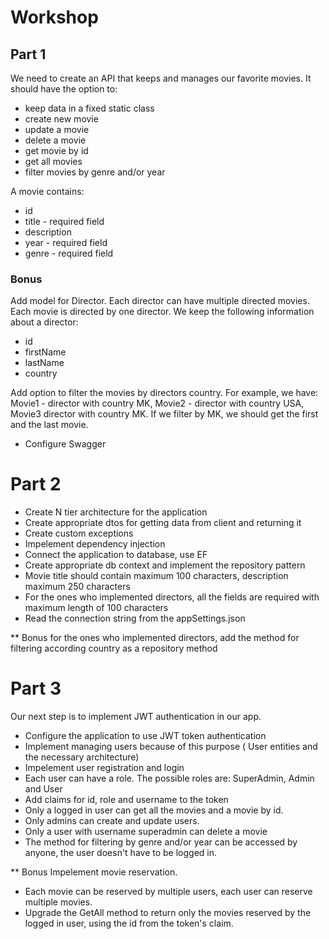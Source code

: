# Workshop 
## Part 1
We need to create an API that keeps and manages our favorite movies. It should have the option to:
* keep data in a fixed static class
* create new movie
* update a movie
* delete a movie
* get movie by id
* get all movies 
* filter movies by genre and/or year

A movie contains:
* id
* title - required field
* description
* year - required field
* genre - required field

### Bonus
Add model for Director. Each director can have multiple directed movies. Each movie is directed by one director.
We keep the following information about a director:
* id
* firstName
* lastName
* country

Add option to filter the movies by directors country. For example, we have: Movie1 - director with country MK, Movie2 - director with country USA,
Movie3 director with country MK. If we filter by MK, we should get the first and the last movie.


* Configure Swagger


# Part 2

* Create N tier architecture for the application
* Create appropriate dtos for getting data from client and returning it
* Create custom exceptions 
* Impelement dependency injection
* Connect the application to database, use EF
* Create appropriate db context and implement the repository pattern
* Movie title should contain maximum 100 characters, description maximum 250 characters
* For the ones who implemented directors, all the fields are required with maximum length of 100 characters
* Read the connection string from the appSettings.json

** Bonus for the ones who implemented directors, add the method for filtering according country as a repository method

# Part 3
Our next step is to implement JWT authentication in our app.
* Configure the application to use JWT token authentication
* Implement managing users because of this purpose ( User entities and the necessary architecture)
* Impelement user registration and login
* Each user can have a role. The possible roles are: SuperAdmin, Admin and User
* Add claims for id, role and username to the token
* Only a logged in user can get all the movies and a movie by id.
* Only admins can create and update users.
* Only a user with username superadmin can delete a movie
* The method for filtering by genre and/or year can be accessed by anyone, the user doesn't have to be logged in.

** Bonus 
Impelement movie reservation. 
* Each movie can be reserved by multiple users, each user can reserve multiple movies.
* Upgrade the GetAll method to return only the movies reserved by the logged in user, using the id from the token's claim.


